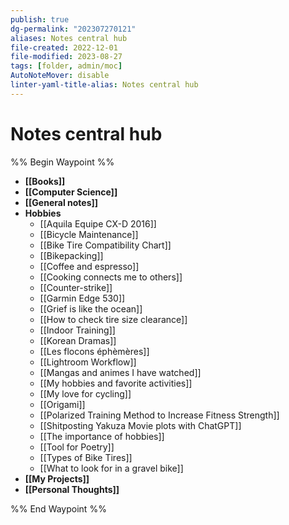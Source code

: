 ```yaml
---
publish: true
dg-permalink: "202307270121"
aliases: Notes central hub
file-created: 2022-12-01
file-modified: 2023-08-27
tags: [folder, admin/moc]
AutoNoteMover: disable
linter-yaml-title-alias: Notes central hub
---
```


# Notes central hub

%% Begin Waypoint %%
- **[[Books]]**
- **[[Computer Science]]**
- **[[General notes]]**
- **Hobbies**
	- [[Aquila Equipe CX-D 2016]]
	- [[Bicycle Maintenance]]
	- [[Bike Tire Compatibility Chart]]
	- [[Bikepacking]]
	- [[Coffee and espresso]]
	- [[Cooking connects me to others]]
	- [[Counter-strike]]
	- [[Garmin Edge 530]]
	- [[Grief is like the ocean]]
	- [[How to check tire size clearance]]
	- [[Indoor Training]]
	- [[Korean Dramas]]
	- [[Les flocons éphèmères]]
	- [[Lightroom Workflow]]
	- [[Mangas and animes I have watched]]
	- [[My hobbies and favorite activities]]
	- [[My love for cycling]]
	- [[Origami]]
	- [[Polarized Training Method to Increase Fitness Strength]]
	- [[Shitposting Yakuza Movie plots with ChatGPT]]
	- [[The importance of hobbies]]
	- [[Tool for Poetry]]
	- [[Types of Bike Tires]]
	- [[What to look for in a gravel bike]]
- **[[My Projects]]**
- **[[Personal Thoughts]]**

%% End Waypoint %%
